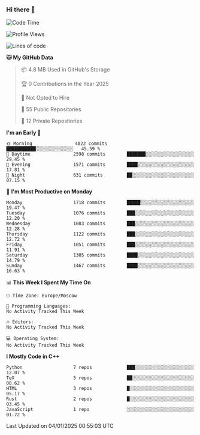 ### Hi there 👋

<!--
**SemenMartynov/SemenMartynov** is a ✨ _special_ ✨ repository because its `README.md` (this file) appears on your GitHub profile.

Here are some ideas to get you started:

- 🔭 I’m currently working on ...
- 🌱 I’m currently learning ...
- 👯 I’m looking to collaborate on ...
- 🤔 I’m looking for help with ...
- 💬 Ask me about ...
- 📫 How to reach me: ...
- 😄 Pronouns: ...
- ⚡ Fun fact: ...
-->

<!--START_SECTION:waka-->
![Code Time](http://img.shields.io/badge/Code%20Time-0%20secs-blue)

![Profile Views](http://img.shields.io/badge/Profile%20Views-0-blue)

![Lines of code](https://img.shields.io/badge/From%20Hello%20World%20I%27ve%20Written-7.6%20million%20lines%20of%20code-blue)

**🐱 My GitHub Data** 

> 📦 4.8 MB Used in GitHub's Storage 
 > 
> 🏆 0 Contributions in the Year 2025
 > 
> 🚫 Not Opted to Hire
 > 
> 📜 55 Public Repositories 
 > 
> 🔑 12 Private Repositories 
 > 
**I'm an Early 🐤** 

```text
🌞 Morning                4022 commits        ███████████░░░░░░░░░░░░░░   45.59 % 
🌆 Daytime                2598 commits        ███████░░░░░░░░░░░░░░░░░░   29.45 % 
🌃 Evening                1571 commits        ████░░░░░░░░░░░░░░░░░░░░░   17.81 % 
🌙 Night                  631 commits         ██░░░░░░░░░░░░░░░░░░░░░░░   07.15 % 
```
📅 **I'm Most Productive on Monday** 

```text
Monday                   1718 commits        █████░░░░░░░░░░░░░░░░░░░░   19.47 % 
Tuesday                  1076 commits        ███░░░░░░░░░░░░░░░░░░░░░░   12.20 % 
Wednesday                1083 commits        ███░░░░░░░░░░░░░░░░░░░░░░   12.28 % 
Thursday                 1122 commits        ███░░░░░░░░░░░░░░░░░░░░░░   12.72 % 
Friday                   1051 commits        ███░░░░░░░░░░░░░░░░░░░░░░   11.91 % 
Saturday                 1305 commits        ████░░░░░░░░░░░░░░░░░░░░░   14.79 % 
Sunday                   1467 commits        ████░░░░░░░░░░░░░░░░░░░░░   16.63 % 
```


📊 **This Week I Spent My Time On** 

```text
🕑︎ Time Zone: Europe/Moscow

💬 Programming Languages: 
No Activity Tracked This Week

🔥 Editors: 
No Activity Tracked This Week

💻 Operating System: 
No Activity Tracked This Week
```

**I Mostly Code in C++** 

```text
Python                   7 repos             ███░░░░░░░░░░░░░░░░░░░░░░   12.07 % 
TeX                      5 repos             ██░░░░░░░░░░░░░░░░░░░░░░░   08.62 % 
HTML                     3 repos             █░░░░░░░░░░░░░░░░░░░░░░░░   05.17 % 
Rust                     2 repos             █░░░░░░░░░░░░░░░░░░░░░░░░   03.45 % 
JavaScript               1 repo              ░░░░░░░░░░░░░░░░░░░░░░░░░   01.72 % 
```




 Last Updated on 04/01/2025 00:55:03 UTC
<!--END_SECTION:waka-->